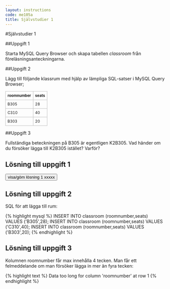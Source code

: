 ```yaml
---
layout: instructions
code: me105a
title: Självstudier 1
---
```



<script>
  var toggle = function(id) {
  var mydiv = document.getElementById(id);
  if (mydiv.style.display === 'block' || mydiv.style.display === '')
    mydiv.style.display = 'none';
  else
    mydiv.style.display = 'block'
  }
</script>
<style>
#answer1xxx {display:none}
</style>



#Självstudier 1

##Uppgift 1

Starta MySQL Query Browser och skapa tabellen *classroom* från föreläsningsanteckningarna.

##Uppgift 2

Lägg till följande klassrum med hjälp av lämpliga SQL-satser i MySQL Query Browser;


<style>
table {border-collapse: collapse;font-size:smaller}
th, td {border: 1px solid #BBBBBB}
th, td {text-align:left}
th, td {padding: 6px;}
</style>


| roomnumber  | seats  |
|---|---|
| B305 | 28 |
| C310 | 40 |
| B303 | 20 |

##Uppgift 3

Fullständiga beteckningen på B305 är egentligen K2B305. Vad händer om du försöker lägga till K2B305 istället? Varför?

## Lösning till uppgift 1

<input type="button" value="visa/göm lösning 1 xxxxx" onclick="toggle('answer1');">

<div id="answer1" style="display:none">
{% highlight sql %}
CREATE TABLE classroom (
  id INT NOT NULL AUTO_INCREMENT PRIMARY KEY,
  roomnumber CHAR(4),
  seats INT
)
{% endhighlight %}</div>
## Lösning till uppgift 2
	
SQL för att lägga till rum:

{% highlight mysql %}
INSERT INTO  classroom (roomnumber,seats) VALUES ('B305',28);
INSERT INTO  classroom (roomnumber,seats) VALUES ('C310',40);
INSERT INTO  classroom (roomnumber,seats) VALUES ('B303',20);
{% endhighlight %}

## Lösning till uppgift 3

Kolumnen roomnumber får max innehålla 4 tecken. Man får ett felmeddelande om man försöker lägga in mer än fyra tecken:

{% highlight text %}
Data too long for column 'roomnumber' at row 1{% endhighlight %}

